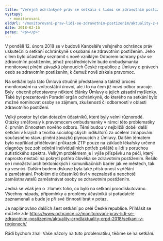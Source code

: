 ```yaml
---
title: "Veřejná ochránkyně práv se setkala s lidmi se zdravotním postižením v Brně"
vystupy:
  - monitorovani
oldUrl: "/monitorovani-prav-lidi-se-zdravotnim-postizenim/aktuality-z-monitorovani/aktuality-z-monitorovani-2018/verejna-ochrankyne-prav-se-setkala-s-lidmi-se-zdravotnim-postizenim-v-brne/"
date: 2018-02-16
perex: "<p></p>"
---
```


<!-- imported from the old website -->

<p>V pondělí 12. února 2018 se v budově Kanceláře veřejného ochránce práv uskutečnilo setkání ochránkyně s osobami se zdravotním postižením. Jeho cílem bylo účastníky seznámit s nově vzniklým Odborem ochrany práv se zdravotním postižením, jehož prostřednictvím bude ombudsmanka monitorovat plnění závazků plynoucích České republice z Úmluvy o právech osob se zdravotním postižením, k čemuž nově získala pravomoc.</p> <p>Na setkání byla tato Úmluva stručně představena a taktéž proces monitorování na vnitrostátní úrovni, ale i to na čem již nový odbor pracuje. Byly  obecně představeny některé články Úmluvy a jejich zásadní myšlenky. Také byl prezentován Poradní orgán ochránkyně, do kterého na setkání bylo možné nominovat osoby se zájmem, zkušeností či odborností v oblasti zdravotního postižení. </p> <p>Velký prostor byl dán dotazům účastníků, které byly velmi různorodé. Otázky směřovaly k pravomocem ombudsmanky v rámci této problematiky či prvním činnostem nového odboru. Těmi budou v nejbližší době  další setkání v krajích a tvorba sociologických indikátorů za účelem zmapování současného stavu plnění závazků plynoucích z Úmluvy. Dalším tématem bylo například přidělování průkazek ZTP pouze na základě lékařsky určené diagnózy bez zohlednění individuálních potřeb zvláště u lidí s poruchou autistického spektra. Velkým problémem je i výše příspěvku na péči, který naprosto nestačí na pokrytí potřeb člověka se zdravotním postižením. Řešilo se i množství architektonických i komunikačních bariér jak ve městech, tak na vesnici. Dalším bodem diskuse byla také přístupnost vzdělání a zaměstnání. Problém dle účastníků tkví v neznalosti a neochotě zaměstnavatelů zaměstnávat osoby se zdravotním postižením. </p> <p>Jedná se však jen o  zlomek toho, co bylo na setkání proodiskutováno. Všechny nápady, připomínky a problémy účastníků si pořadatelé zaznamenali a bude je při své činnosti brát v potaz. </p> <p>Je naplánováno dalších šest setkání po celé České republice. Přihlásit se můžete zde <a href="/monitorovani-prav-lidi-se-zdravotnim-postizenim/aktuality-crpd/aktuality-crpd-2018/setkani-v-regionech/">https://www.ochrance.cz/monitorovani-prav-lidi-se-zdravotnim-postizenim/aktuality-crpd/aktuality-crpd-2018/setkani-v-regionech/</a></p> Rádi bychom znali Vaše názory na tuto problematiku, těšíme se na setkání.
